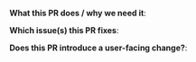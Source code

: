**What this PR does / why we need it**:

**Which issue(s) this PR fixes**:

**Does this PR introduce a user-facing change?**:
<!--
If no, just write "NONE" in the release-note block below.
-->
```release-note

```
